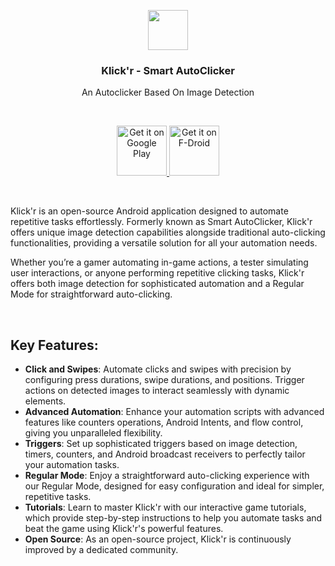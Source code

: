 <p align="center">
  <img src="https://github.com/Nain57/SmartAutoClicker/blob/master/smartautoclicker/src/main/ic_smart_auto_clicker-playstore.png?raw=true" height="64">
  <h3 align="center">Klick'r - Smart AutoClicker</h3>
  <p align="center">An Autoclicker Based On Image Detection
  </p>
</p>

<br>

<p align="center">
  <a href='https://play.google.com/store/apps/details?id=com.buzbuz.smartautoclicker&pcampaignid=MKT-Other-global-all-co-prtnr-py-PartBadge-Mar2515-1'>
    <img alt='Get it on Google Play' height='80' src='https://play.google.com/intl/en_us/badges/images/generic/en_badge_web_generic.png'/>
  </a>
  <a href='https://f-droid.org/packages/com.buzbuz.smartautoclicker/'>
    <img alt='Get it on F-Droid' height='80' src='https://fdroid.gitlab.io/artwork/badge/get-it-on.png'/>
  </a>
</p>

</br>
 
<p>Klick'r is an open-source Android application designed to automate repetitive tasks effortlessly. Formerly known as Smart AutoClicker, Klick'r offers unique image detection capabilities alongside traditional auto-clicking functionalities, providing a versatile solution for all your automation needs.
</p>
<p>Whether you’re a gamer automating in-game actions, a tester simulating user interactions, or anyone performing repetitive clicking tasks, Klick'r offers both image detection for sophisticated automation and a Regular Mode for straightforward auto-clicking.
</p>

</br>

## Key Features:
* **Click and Swipes**: Automate clicks and swipes with precision by configuring press durations, swipe durations, and positions. Trigger actions on detected images to interact seamlessly with dynamic elements.
* **Advanced Automation**: Enhance your automation scripts with advanced features like counters operations, Android Intents, and flow control, giving you unparalleled flexibility.
* **Triggers**: Set up sophisticated triggers based on image detection, timers, counters, and Android broadcast receivers to perfectly tailor your automation tasks.
* **Regular Mode**: Enjoy a straightforward auto-clicking experience with our Regular Mode, designed for easy configuration and ideal for simpler, repetitive tasks.
* **Tutorials**: Learn to master Klick'r with our interactive game tutorials, which provide step-by-step instructions to help you automate tasks and beat the game using Klick'r's powerful features.
* **Open Source**: As an open-source project, Klick'r is continuously improved by a dedicated community.
